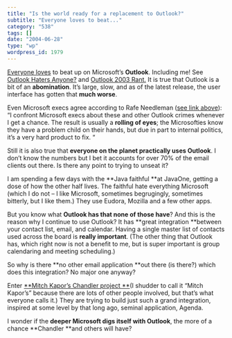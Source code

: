 ```yaml
---
title: "Is the world ready for a replacement to Outlook?"
subtitle: "Everyone loves to beat..."
category: "538"
tags: []
date: "2004-06-28"
type: "wp"
wordpress_id: 1979
---
```

[Everyone loves](http://reviews-zdnet.com.com/AnchorDesk/4520-7297_16-5141451.html?tag=adts) to beat up on Microsoft’s **Outlook**. Including me! See [Outlook Haters Anyone?](/weblogs/archives/000396.html) and [Outlook 2003 Rant.](/weblogs/archives/000373.html)
It is true that Outlook is a bit of an **abomination**. It’s large, slow, and as of the latest release, the user interface has gotten that **much worse**. 

Even Microsoft execs agree according to Rafe Needleman ([see link above](http://reviews-zdnet.com.com/AnchorDesk/4520-7297_16-5141451.html?tag=adts)): “I confront Microsoft execs about these and other Outlook crimes whenever I get a chance. The result is usually a **rolling of eyes**; the Microsofties know they have a problem child on their hands, but due in part to internal politics, it’s a very hard product to fix. “

Still it is also true that **everyone on the planet practically uses Outlook**. I don’t know the numbers but I bet it accounts for over 70% of the email clients out there. Is there any point to trying to unseat it?

I am spending a few days with the **Java faithful **at JavaOne, getting a dose of how the other half lives. The faithful hate everything Microsoft (which I do not – I like Microsoft, sometimes begrugingly, sometimes bitterly, but I like them.) They use Eudora, Mozilla and a few other apps.

But you know what **Outlook has that none of those have**? And this is the reason why I continue to use Outlook? It has **great integration **between your contact list, email, and calendar. Having a single master list of contacts used across the board is **really important**. (The other thing that Outlook has, which right now is not a benefit to me, but is super important is group calendaring and meeting scheduling.)

So why is there **no other email application **out there (is there?) which does this integration? No major one anyway?

Enter [**Mitch Kapor’s Chandler project **](http://www.osafoundation.org/)(I shudder to call it “Mitch Kapor’s” because there are lots of other people involved, but that’s what everyone calls it.) They are trying to build just such a grand integration, inspired at some level by that long ago, seminal application, Agenda.

I wonder if the **deeper Microsoft digs itself with Outlook**, the more of a chance **Chandler **and others will have?